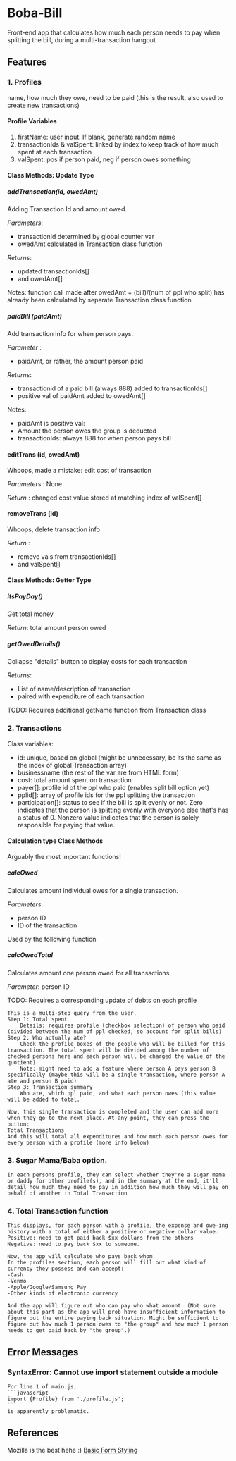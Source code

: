 # Boba-Bill
Front-end app that calculates how much each person needs to pay when splitting the bill, during a multi-transaction hangout

## Features
### 1. Profiles
name, how much they owe, need to be paid (this is the result, also used to create new transactions)

#### Profile Variables
1. firstName: user input. If blank, generate random name
2. transactionIds & valSpent: linked by index to keep track of how much spent at each transaction
3. valSpent: pos if person paid, neg if person owes something

#### Class Methods: Update Type

##### addTransaction(id, owedAmt)

Adding Transaction Id and amount owed.

*Parameters*: 

- transactionId determined by global counter var
- owedAmt calculated in Transaction class function

*Returns*:
- updated transactionIds[] 
- and owedAmt[]

Notes: function call made after owedAmt = (bill)/(num of ppl who split) has already been calculated by separate Transaction class function

##### paidBill (paidAmt)

Add transaction info for when person pays.

*Parameter* : 

- paidAmt, or rather, the amount person paid

*Returns*: 

- transactionid of a paid bill (always 888) added to transactionIds[] 
- positive val of paidAmt added to owedAmt[]

Notes:
- paidAmt is positive val: 
- Amount the person owes the group is deducted
- transactionIds: always 888 for when person pays bill

#### editTrans (id, owedAmt) 
Whoops, made a mistake: edit cost of transaction

*Parameters* : None

*Return* : changed cost value stored at matching index of valSpent[]

#### removeTrans (id)

Whoops, delete transaction info

*Return* :
- remove vals from transactionIds[]
- and valSpent[]


#### Class Methods: Getter Type
##### itsPayDay()
Get total money

*Return*: total amount person owed

##### getOwedDetails()
Collapse "details" button to display costs for each transaction

*Returns*: 
- List of name/description of transaction
- paired with expenditure of each transaction

TODO: Requires additional getName function from Transaction class


### 2. Transactions
Class variables:

- id: unique, based on global (might be unnecessary, bc its the same as the index of global Transaction array)
- businessname (the rest of the var are from HTML form)
- cost: total amount spent on transaction
- payer[]: profile id of the ppl who paid (enables split bill option yet)
- pplid[]: array of profile ids for the ppl splitting the transaction
- participation[]: status to see if the bill is split evenly or not. Zero indicates that the person is splitting evenly with everyone else that's has a status of 0. Nonzero value indicates that the person is solely responsible for paying that value.

#### Calculation type Class Methods
Arguably the most important functions!

##### calcOwed
Calculates amount individual owes for a single transaction.

*Parameters*: 
- person ID
- ID of the transaction

Used by the following function

##### calcOwedTotal
Calculates amount one person owed for all transactions

*Parameter*: person ID


TODO: Requires a corresponding update of debts on each profile 



    This is a multi-step query from the user.
    Step 1: Total spent
        Details: requires profile (checkbox selection) of person who paid (divided between the num of ppl checked, so account for split bills)
    Step 2: Who actually ate?
        Check the profile boxes of the people who will be billed for this transaction. The total spent will be divided among the number of checked persons here and each person will be charged the value of the quotient) 
        Note: might need to add a feature where person A pays person B specifically (maybe this will be a single transaction, where person A ate and person B paid)
    Step 3: Transaction summary
        Who ate, which ppl paid, and what each person owes (this value will be added to total.
    
    Now, this single transaction is completed and the user can add more when they go to the next place. At any point, they can press the button:
    Total Transactions
    And this will total all expenditures and how much each person owes for every person with a profile (more info below)
      
### 3. Sugar Mama/Baba option.
    In each persons profile, they can select whether they're a sugar mama or daddy for other profile(s), and in the summary at the end, it'll detail how much they need to pay in addition how much they will pay on behalf of another in Total Transaction
    
### 4. Total Transaction function 
    This displays, for each person with a profile, the expense and owe-ing history with a total of either a positive or negative dollar value. 
    Positive: need to get paid back $xx dollars from the others 
    Negative: need to pay back $xx to someone. 
    
    Now, the app will calculate who pays back whom.
    In the profiles section, each person will fill out what kind of currency they possess and can accept:
    -Cash
    -Venmo
    -Apple/Google/Samsung Pay
    -Other kinds of electronic currency

    And the app will figure out who can pay who what amount. (Not sure about this part as the app will prob have insufficient information to figure out the entire paying back situation. Might be sufficient to figure out how much 1 person owes to "the group" and how much 1 person needs to get paid back by "the group".)

## Error Messages

### SyntaxError: Cannot use import statement outside a module

    For line 1 of main.js,
    ```javascript
    import {Profile} from './profile.js';
    ```
    is apparently problematic. 

## References
Mozilla is the best hehe :)
[Basic Form Styling](https://developer.mozilla.org/en-US/docs/Learn/Forms/Your_first_form) 